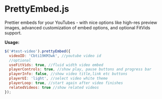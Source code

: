 PrettyEmbed.js
==============

Prettier embeds for your YouTubes - with nice options like high-res preview images, advanced customization of embed options, and optional FitVids support.

__Usage:__
```javascript
$('#test-video').prettyEmbed({
  videoID: 'Cbti19KM3wk', //youtube video id
  //optional
  useFitVids: true, //fluid width video embed
  playerControls: true, //show play, pause buttons and progress bar
  playerInfo: false, //show video title,link etc buttons
  playerUI: 'light', //select video white theme
  playerLoop: true, //start again after video finishes 
  relatedVideos: true //show related videos
});
```
